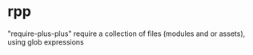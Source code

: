 # rpp
"require-plus-plus" require a collection of files (modules and or assets), using glob expressions
